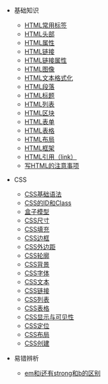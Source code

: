 <!-- _sidebar.md -->

* 基础知识
  * [HTML常用标签](/基础知识/HTML常用标签)
  * [HTML头部](/基础知识/HTML头部)
  * [HTML属性](/基础知识/HTML属性)
  * [HTML链接](/基础知识/HTML链接)
  * [HTML链接属性](/基础知识/HTML链接属性)
  * [HTML图像](/基础知识/HTML图像)
  * [HTML文本格式化](/基础知识/HTML文本格式化)
  * [HTML段落](/基础知识/HTML段落)
  * [HTML标题](/基础知识/HTML标题)
  * [HTML列表](/基础知识/HTML列表)
  * [HTML区块](/基础知识/HTML区块)
  * [HTML表单](/基础知识/HTML表单)
  * [HTML表格](/基础知识/HTML表格)
  * [HTML布局](/基础知识/HTML布局)
  * [HTML框架](/基础知识/HTML框架)
  * [HTML引用（link）](/基础知识/HTML引用（link）)
  * [写HTML的注意事项](/基础知识/写HTML的注意事项)

* CSS
  * [CSS基础语法](/CSS/CSS基础语法)
  * [CSS的ID和Class](/CSS/CSS的ID和Class)
  * [盒子模型](/CSS/盒子模型)
  * [CSS尺寸](/CSS/CSS尺寸)
  * [CSS填充](/CSS/CSS填充)
  * [CSS边框](/CSS/CSS边框)
  * [CSS外边距](/CSS/CSS外边距)
  * [CSS轮廓](/CSS/CSS轮廓)
  * [CSS背景](/CSS/CSS背景)
  * [CSS字体](/CSS/CSS字体)
  * [CSS文本](/CSS/CSS文本)
  * [CSS链接](/CSS/CSS链接)
  * [CSS列表](/CSS/CSS列表)
  * [CSS表格](/CSS/CSS表格)
  * [CSS显示与可见性](/CSS/CSS显示与可见性)
  * [CSS定位](/CSS/CSS定位)
  * [CSS布局](/CSS/CSS布局)
  * [CSS创建](/CSS/CSS创建)

* 易错辨析
  * [em和i还有strong和b的区别](/易错辨析/em和i还有strong和b的区别)
